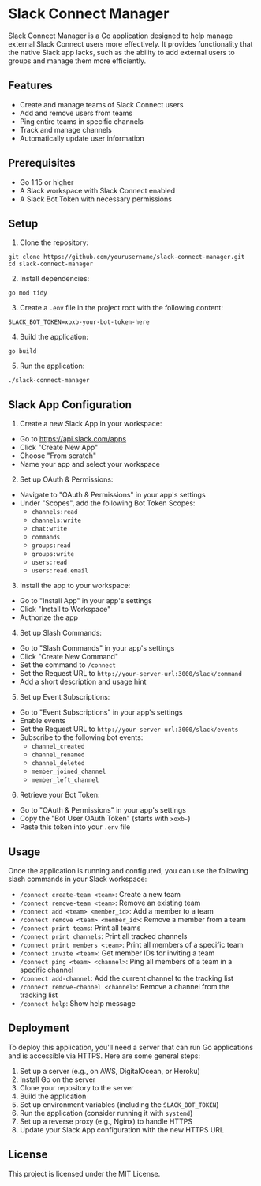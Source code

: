 # Slack Connect Manager

Slack Connect Manager is a Go application designed to help manage external Slack Connect users more effectively. It provides functionality that the native Slack app lacks, such as the ability to add external users to groups and manage them more efficiently.

## Features

- Create and manage teams of Slack Connect users
- Add and remove users from teams
- Ping entire teams in specific channels
- Track and manage channels
- Automatically update user information

## Prerequisites

- Go 1.15 or higher
- A Slack workspace with Slack Connect enabled
- A Slack Bot Token with necessary permissions

## Setup

1. Clone the repository:

```
git clone https://github.com/yourusername/slack-connect-manager.git
cd slack-connect-manager
```

2. Install dependencies:

`go mod tidy`

3. Create a `.env` file in the project root with the following content:

`SLACK_BOT_TOKEN=xoxb-your-bot-token-here`

4. Build the application:

`go build`

5. Run the application:

`./slack-connect-manager`

## Slack App Configuration

1. Create a new Slack App in your workspace:
- Go to https://api.slack.com/apps
- Click "Create New App"
- Choose "From scratch"
- Name your app and select your workspace

2. Set up OAuth & Permissions:
- Navigate to "OAuth & Permissions" in your app's settings
- Under "Scopes", add the following Bot Token Scopes:
  - `channels:read`
  - `channels:write`
  - `chat:write`
  - `commands`
  - `groups:read`
  - `groups:write`
  - `users:read`
  - `users:read.email`

3. Install the app to your workspace:
- Go to "Install App" in your app's settings
- Click "Install to Workspace"
- Authorize the app

4. Set up Slash Commands:
- Go to "Slash Commands" in your app's settings
- Click "Create New Command"
- Set the command to `/connect`
- Set the Request URL to `http://your-server-url:3000/slack/command`
- Add a short description and usage hint

5. Set up Event Subscriptions:
- Go to "Event Subscriptions" in your app's settings
- Enable events
- Set the Request URL to `http://your-server-url:3000/slack/events`
- Subscribe to the following bot events:
  - `channel_created`
  - `channel_renamed`
  - `channel_deleted`
  - `member_joined_channel`
  - `member_left_channel`

6. Retrieve your Bot Token:
- Go to "OAuth & Permissions" in your app's settings
- Copy the "Bot User OAuth Token" (starts with `xoxb-`)
- Paste this token into your `.env` file

## Usage

Once the application is running and configured, you can use the following slash commands in your Slack workspace:

- `/connect create-team <team>`: Create a new team
- `/connect remove-team <team>`: Remove an existing team
- `/connect add <team> <member_id>`: Add a member to a team
- `/connect remove <team> <member_id>`: Remove a member from a team
- `/connect print teams`: Print all teams
- `/connect print channels`: Print all tracked channels
- `/connect print members <team>`: Print all members of a specific team
- `/connect invite <team>`: Get member IDs for inviting a team
- `/connect ping <team> <channel>`: Ping all members of a team in a specific channel
- `/connect add-channel`: Add the current channel to the tracking list
- `/connect remove-channel <channel>`: Remove a channel from the tracking list
- `/connect help`: Show help message

## Deployment

To deploy this application, you'll need a server that can run Go applications and is accessible via HTTPS. Here are some general steps:

1. Set up a server (e.g., on AWS, DigitalOcean, or Heroku)
2. Install Go on the server
3. Clone your repository to the server
4. Build the application
5. Set up environment variables (including the `SLACK_BOT_TOKEN`)
6. Run the application (consider running it with `systemd`)
7. Set up a reverse proxy (e.g., Nginx) to handle HTTPS
8. Update your Slack App configuration with the new HTTPS URL

## License

This project is licensed under the MIT License.
